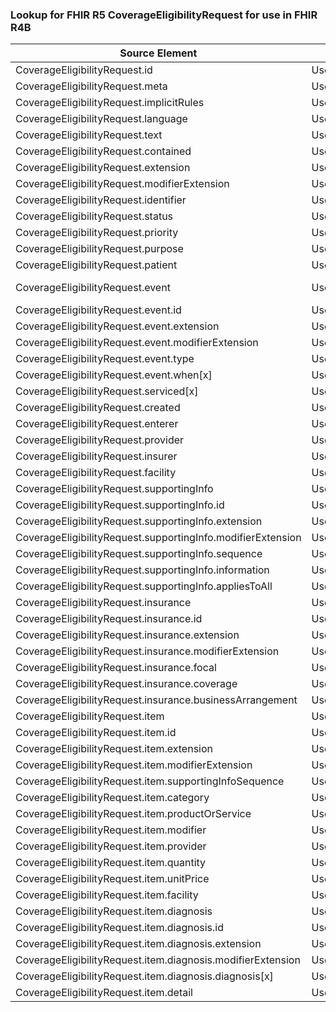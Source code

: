 ### Lookup for FHIR R5 CoverageEligibilityRequest for use in FHIR R4B

| Source Element | Usage | Target |
| -------------- | ----- | ------ |
| CoverageEligibilityRequest.id | UseElementRenamed | CoverageEligibilityRequest.id |
| CoverageEligibilityRequest.meta | UseElementRenamed | CoverageEligibilityRequest.meta |
| CoverageEligibilityRequest.implicitRules | UseElementRenamed | CoverageEligibilityRequest.implicitRules |
| CoverageEligibilityRequest.language | UseElementRenamed | CoverageEligibilityRequest.language |
| CoverageEligibilityRequest.text | UseElementRenamed | CoverageEligibilityRequest.text |
| CoverageEligibilityRequest.contained | UseElementRenamed | CoverageEligibilityRequest.contained |
| CoverageEligibilityRequest.extension | UseElementRenamed | CoverageEligibilityRequest.extension |
| CoverageEligibilityRequest.modifierExtension | UseElementRenamed | CoverageEligibilityRequest.modifierExtension |
| CoverageEligibilityRequest.identifier | UseElementRenamed | CoverageEligibilityRequest.identifier |
| CoverageEligibilityRequest.status | UseElementRenamed | CoverageEligibilityRequest.status |
| CoverageEligibilityRequest.priority | UseElementRenamed | CoverageEligibilityRequest.priority |
| CoverageEligibilityRequest.purpose | UseElementRenamed | CoverageEligibilityRequest.purpose |
| CoverageEligibilityRequest.patient | UseElementRenamed | CoverageEligibilityRequest.patient |
| CoverageEligibilityRequest.event | UseExtension | http://hl7.org/fhir/5.0/StructureDefinition/extension-CoverageEligibilityRequest.event |
| CoverageEligibilityRequest.event.id | UseExtensionFromAncestor | - |
| CoverageEligibilityRequest.event.extension | UseExtensionFromAncestor | - |
| CoverageEligibilityRequest.event.modifierExtension | UseExtensionFromAncestor | - |
| CoverageEligibilityRequest.event.type | UseExtensionFromAncestor | - |
| CoverageEligibilityRequest.event.when[x] | UseExtensionFromAncestor | - |
| CoverageEligibilityRequest.serviced[x] | UseElementRenamed | CoverageEligibilityRequest.serviced[x] |
| CoverageEligibilityRequest.created | UseElementRenamed | CoverageEligibilityRequest.created |
| CoverageEligibilityRequest.enterer | UseElementRenamed | CoverageEligibilityRequest.enterer |
| CoverageEligibilityRequest.provider | UseElementRenamed | CoverageEligibilityRequest.provider |
| CoverageEligibilityRequest.insurer | UseElementRenamed | CoverageEligibilityRequest.insurer |
| CoverageEligibilityRequest.facility | UseElementRenamed | CoverageEligibilityRequest.facility |
| CoverageEligibilityRequest.supportingInfo | UseElementRenamed | CoverageEligibilityRequest.supportingInfo |
| CoverageEligibilityRequest.supportingInfo.id | UseElementRenamed | CoverageEligibilityRequest.supportingInfo.id |
| CoverageEligibilityRequest.supportingInfo.extension | UseElementRenamed | CoverageEligibilityRequest.supportingInfo.extension |
| CoverageEligibilityRequest.supportingInfo.modifierExtension | UseElementRenamed | CoverageEligibilityRequest.supportingInfo.modifierExtension |
| CoverageEligibilityRequest.supportingInfo.sequence | UseElementRenamed | CoverageEligibilityRequest.supportingInfo.sequence |
| CoverageEligibilityRequest.supportingInfo.information | UseElementRenamed | CoverageEligibilityRequest.supportingInfo.information |
| CoverageEligibilityRequest.supportingInfo.appliesToAll | UseElementRenamed | CoverageEligibilityRequest.supportingInfo.appliesToAll |
| CoverageEligibilityRequest.insurance | UseElementRenamed | CoverageEligibilityRequest.insurance |
| CoverageEligibilityRequest.insurance.id | UseElementRenamed | CoverageEligibilityRequest.insurance.id |
| CoverageEligibilityRequest.insurance.extension | UseElementRenamed | CoverageEligibilityRequest.insurance.extension |
| CoverageEligibilityRequest.insurance.modifierExtension | UseElementRenamed | CoverageEligibilityRequest.insurance.modifierExtension |
| CoverageEligibilityRequest.insurance.focal | UseElementRenamed | CoverageEligibilityRequest.insurance.focal |
| CoverageEligibilityRequest.insurance.coverage | UseElementRenamed | CoverageEligibilityRequest.insurance.coverage |
| CoverageEligibilityRequest.insurance.businessArrangement | UseElementRenamed | CoverageEligibilityRequest.insurance.businessArrangement |
| CoverageEligibilityRequest.item | UseElementRenamed | CoverageEligibilityRequest.item |
| CoverageEligibilityRequest.item.id | UseElementRenamed | CoverageEligibilityRequest.item.id |
| CoverageEligibilityRequest.item.extension | UseElementRenamed | CoverageEligibilityRequest.item.extension |
| CoverageEligibilityRequest.item.modifierExtension | UseElementRenamed | CoverageEligibilityRequest.item.modifierExtension |
| CoverageEligibilityRequest.item.supportingInfoSequence | UseElementRenamed | CoverageEligibilityRequest.item.supportingInfoSequence |
| CoverageEligibilityRequest.item.category | UseElementRenamed | CoverageEligibilityRequest.item.category |
| CoverageEligibilityRequest.item.productOrService | UseElementRenamed | CoverageEligibilityRequest.item.productOrService |
| CoverageEligibilityRequest.item.modifier | UseElementRenamed | CoverageEligibilityRequest.item.modifier |
| CoverageEligibilityRequest.item.provider | UseElementRenamed | CoverageEligibilityRequest.item.provider |
| CoverageEligibilityRequest.item.quantity | UseElementRenamed | CoverageEligibilityRequest.item.quantity |
| CoverageEligibilityRequest.item.unitPrice | UseElementRenamed | CoverageEligibilityRequest.item.unitPrice |
| CoverageEligibilityRequest.item.facility | UseElementRenamed | CoverageEligibilityRequest.item.facility |
| CoverageEligibilityRequest.item.diagnosis | UseElementRenamed | CoverageEligibilityRequest.item.diagnosis |
| CoverageEligibilityRequest.item.diagnosis.id | UseElementRenamed | CoverageEligibilityRequest.item.diagnosis.id |
| CoverageEligibilityRequest.item.diagnosis.extension | UseElementRenamed | CoverageEligibilityRequest.item.diagnosis.extension |
| CoverageEligibilityRequest.item.diagnosis.modifierExtension | UseElementRenamed | CoverageEligibilityRequest.item.diagnosis.modifierExtension |
| CoverageEligibilityRequest.item.diagnosis.diagnosis[x] | UseElementRenamed | CoverageEligibilityRequest.item.diagnosis.diagnosis[x] |
| CoverageEligibilityRequest.item.detail | UseElementRenamed | CoverageEligibilityRequest.item.detail |
